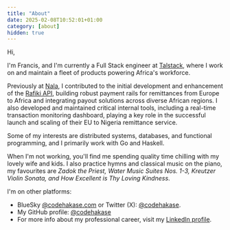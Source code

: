 ```yaml
---
title: "About"
date: 2025-02-08T10:52:01+01:00
category: [about]
hidden: true
---
```


Hi,

I'm Francis, and I'm currently a Full Stack engineer at [Talstack](https://talstack.com?ref=codehakase.com), where I work on and maintain a fleet of products powering Africa's workforce.

Previously at [Nala](https://nala.com?ref=codehakase.com), I contributed to the initial development and enhancement of the [Rafiki API](https://rafiki.com?ref=codehakase.com), building robust payment rails for remittances from Europe to Africa and integrating payout solutions across diverse African regions. I also developed and maintained critical internal tools, including a real-time transaction monitoring dashboard, playing a key role in the successful launch and scaling of their EU to Nigeria remittance service.

Some of my interests are distributed systems, databases, and functional programming, and I primarily work with Go and Haskell. 

When I'm not working, you'll find me spending quality time chilling with my lovely wife and kids. I also practice hymns and classical music on the piano, my favourites are *Zadok the Priest, Water Music Suites Nos. 1-3, Kreutzer Violin Sonata, and How Excellent is Thy Loving Kindness*. 

I'm on other platforms:
- BlueSky [@codehakase.com](https://bsky.app/profile/codehakase.com?ref=codehakase.com) or Twitter (X): [@codehakase](https://x.com/codehakase?ref=codehakase).
- My GitHub profile: [@codehakase](https://github.com/codehakase?ref=codehakase.com)
- For more info about my professional career, visit my [LinkedIn profile](https://linkedin.com/in/codehakase?ref=codehakase.com).
